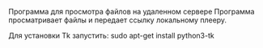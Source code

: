 Программа для просмотра файлов на удаленном сервере
Программа просматривает файлы и передает ссылку локальному плееру.

Для установки Tk запустить:
sudo apt-get install python3-tk
